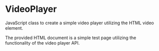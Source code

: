 # VideoPlayer
JavaScript class to create a simple video player utilizing the HTML video element.

The provided HTML document is a simple test page utilizing the functionality of the video player API.
